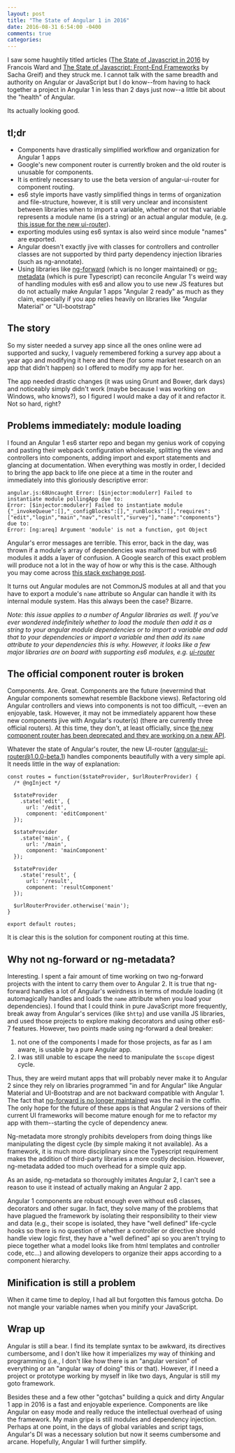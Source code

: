 ```yaml
---
layout: post
title: "The State of Angular 1 in 2016"
date: 2016-08-31 6:54:00 -0400
comments: true
categories:
---
```


I saw some haughtily titled articles ([The State of Javascript in 2016](https://medium.com/javascript-and-opinions/state-of-the-art-javascript-in-2016-ab67fc68eb0b#.i9nbs2snf) by Francois Ward and [The State of Javascript: Front-End Frameworks](https://medium.com/@sachagreif/the-state-of-javascript-front-end-frameworks-1a2d8a61510#.wixfq9jkh) by Sacha Greif) and they struck me. I cannot talk with the same breadth and authority on Angular or JavaScript but I do know--from having to hack together a project in Angular 1 in less than 2 days just now--a little bit about the "health" of Angular.

Its actually looking good.

<!-- more -->

## tl;dr
+ Components have drastically simplified workflow and organization for Angular 1 apps
+ Google's new component router is currently broken and the old router is unusable for components.
+ It is entirely necessary to use the beta version of angular-ui-router for component routing.
+ es6 style imports have vastly simplified things in terms of organization and file-structure, however, it is still very unclear and inconsistent between libraries when to import a variable, whether or not that variable represents a module name (is a string) or an actual angular module, (e.g. [this issue for the new ui-router](https://github.com/angular-ui/ui-router/issues/2506)).
+ exporting modules using es6 syntax is also weird since module "names" are exported.
+ Angular doesn't exactly jive with classes for controllers and controller classes are not supported by third party dependency injection libraries (such as ng-annotate).
+ Using libraries like [ng-forward](https://github.com/ngUpgraders/ng-forward) (which is no longer maintained) or [ng-metadata](https://github.com/ngParty/ng-metadata) (which is pure Typescript) can reconcile Angular 1's weird way of handling modules with es6 and allow you to use new JS features but do not actually make Angular 1 apps "Angular 2 ready" as much as they claim, especially if you app relies heavily on libraries like "Angular Material" or "UI-bootstrap"

## The story
So my sister needed a survey app since all the ones online were ad supported and sucky, I vaguely remembered forking a survey app about a year ago and modifying it here and there (for some market research on an app that didn't happen) so I offered to modify my app for her.

The app needed drastic changes (it was using Grunt and Bower, dark days) and noticeably simply didn't work (maybe because I was working on Windows, who knows?), so I figured I would make a day of it and refactor it. Not so hard, right?

## Problems immediately: module loading
I found an Angular 1 es6 starter repo and began my genius work of copying and pasting their webpack configuration wholesale, splitting the views and controllers into components, adding import and export statements and glancing at documentation. When everything was mostly in order, I decided to bring the app back to life one piece at a time in the router and immediately into this gloriously descriptive error:

    angular.js:68Uncaught Error: [$injector:modulerr] Failed to instantiate module pollingApp due to:
    Error: [$injector:modulerr] Failed to instantiate module {"_invokeQueue":[],"_configBlocks":[],"_runBlocks":[],"requires":["edit","login","main","nav","result","survey"],"name":"components"} due to:
    Error: [ng:areq] Argument 'module' is not a function, got Object

Angular's error messages are terrible. This error, back in the day, was thrown if a module's array of dependencies was malformed but with es6 modules it adds a layer of confusion. A Google search of this exact problem will produce not a lot in the way of how or why this is the case. Although you may come across [this stack exchange post](http://stackoverflow.com/questions/30794824/error-ngareq-argument-module-is-not-a-function-got-object).

It turns out Angular modules are not CommonJS modules at all and that you have to export a module's ```name``` attribute so Angular can handle it with its internal module system. Has this always been the case? Bizarre.

*Note: this issue applies to a number of Angular libraries as well. If you've ever wondered indefinitely whether to load the module then add it as a string to your angular module dependencies or to import a variable and add that to your dependencies or import a variable and then add its ```name``` attribute to your dependencies this is why. However, it looks like a few major libraries are on board with supporting es6 modules, e.g. [ui-router](https://github.com/angular-ui/ui-router/issues/2506)*

## The official component router is broken
Components. Are. Great. Components are the future (nevermind that Angular components somewhat resemble Backbone views). Refactoring old Angular controllers and views into components is not too difficult, --even an enjoyable, task. However, it may not be immediately apparent how these new components jive with Angular's router(s) (there are currently three official routers). At this time, they don't, at least officially, since [the new component router has been deprecated and they are working on a new API]((http://stackoverflow.com/questions/33652668/angular-1-5-and-new-component-router)).

Whatever the state of Angular's router, the new UI-router (angular-ui-router@1.0.0-beta.1) handles components beautifully with a very simple api. It needs little in the way of explanation:

    const routes = function($stateProvider, $urlRouterProvider) {
      /* @ngInject */

      $stateProvider
        .state('edit', {
          url: '/edit',
          component: 'editComponent'
      });

      $stateProvider
        .state('main', {
          url: '/main',
          component: 'mainComponent'
      });

      $stateProvider
        .state('result', {
          url: '/result',
          component: 'resultComponent'
      });

      $urlRouterProvider.otherwise('main');
    }

    export default routes;


It is clear this is the solution for component routing at this time.

## Why not ng-forward or ng-metadata?

Interesting. I spent a fair amount of time working on two ng-forward projects with the intent to carry them over to Angular 2. It is true that ng-forward handles a lot of Angular's weirdness in terms of module loading (it automagically handles and loads the ```name``` attribute when you load your dependencies). I found that I could think in pure JavaScript more frequently, break away from Angular's services (like ```$http```) and use vanilla JS libraries, and used those projects to explore making decorators and using other es6-7 features. However, two points made using ng-forward a deal breaker:

1. not one of the components I made for those projects, as far as I am aware, is usable by a pure Angular app.
2. I was still unable to escape the need to manipulate the ```$scope``` digest cycle.

Thus, they are weird mutant apps that will probably never make it to Angular 2 since they rely on libraries programmed "in and for Angular" like Angular Material and UI-Bootstrap and are not backward compatible with Angular 1. The fact that [ng-forward is no longer maintained](https://github.com/ngUpgraders/ng-forward/issues/174) was the nail in the coffin. The only hope for the future of these apps is that Angular 2 versions of their current UI frameworks will become mature enough for me to refactor my app with them--starting the cycle of dependency anew.

Ng-metadata more strongly prohibits developers from doing things like manipulating the digest cycle (by simple making it not available). As a framework, it is much more disciplinary since the Typescript requirement makes the addition of third-party libraries a more costly decision. However, ng-metadata added too much overhead for a simple quiz app.

As an aside, ng-metadata so thoroughly imitates Angular 2, I can't see a reason to use it instead of actually making an Angular 2 app.

Angular 1 components are robust enough even without es6 classes, decorators and other sugar. In fact, they solve many of the problems that have plagued the framework by isolating their responsibility to their view and data (e.g., their scope is isolated, they have "well defined" life-cycle hooks so there is no question of whether a controller or directive should handle view logic first, they have a "well defined" api so you aren't trying to piece together what a model looks like from html templates and controller code, etc...) and allowing developers to organize their apps according to a component hierarchy.

## Minification is still a problem
When it came time to deploy, I had all but forgotten this famous gotcha. Do not mangle your variable names when you minify your JavaScript.

## Wrap up

Angular is still a bear. I find its template syntax to be awkward, its directives cumbersome, and I don't like how it imperializes my way of thinking and programming (i.e., I don't like how there is an "angular version" of everything or an "angular way of doing" this or that). However, if I need a project or prototype working by myself in like two days, Angular is still my goto framework.

Besides these and a few other "gotchas" building a quick and dirty Angular 1 app in 2016 is a fast and enjoyable experience. Components are like Angular on easy mode and really reduce the intellectual overhead of using the framework. My main gripe is still modules and dependency injection. Perhaps at one point, in the days of global variables and script tags, Angular's DI was a necessary solution but now it seems cumbersome and arcane. Hopefully, Angular 1 will further simplify.
